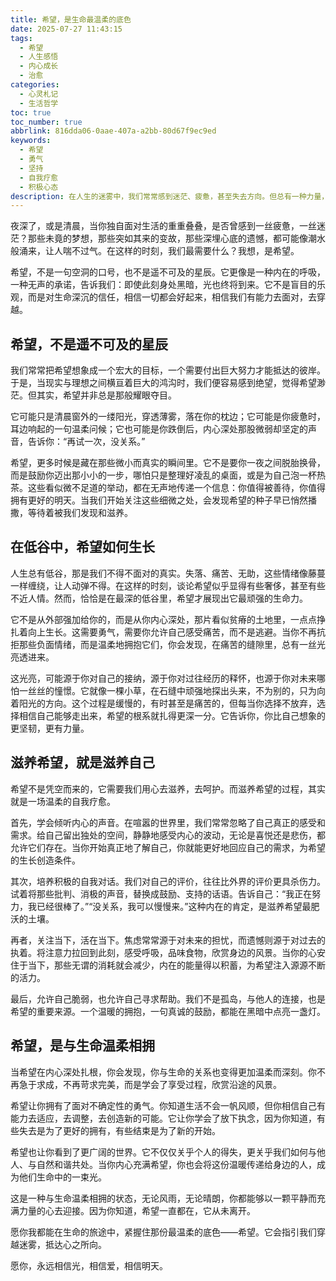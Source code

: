 ```yaml
---
title: 希望，是生命最温柔的底色
date: 2025-07-27 11:43:15
tags:
  - 希望
  - 人生感悟
  - 内心成长
  - 治愈
categories: 
  - 心灵札记
  - 生活哲学
toc: true
toc_number: true
abbrlink: 816dda06-0aae-407a-a2bb-80d67f9ec9ed
keywords:
  - 希望
  - 勇气
  - 坚持
  - 自我疗愈
  - 积极心态
description: 在人生的迷雾中，我们常常感到迷茫、疲惫，甚至失去方向。但总有一种力量，像微光般指引我们前行，那就是希望。它不是遥不可及的幻想，而是深植于我们内心深处，最温柔、最坚韧的底色。这篇文章将带你一同感受希望的脉动，如何在低谷中滋养它，并最终与生命温柔相拥。
---
```


夜深了，或是清晨，当你独自面对生活的重重叠叠，是否曾感到一丝疲惫，一丝迷茫？那些未竟的梦想，那些突如其来的变故，那些深埋心底的遗憾，都可能像潮水般涌来，让人喘不过气。在这样的时刻，我们最需要什么？我想，是希望。

希望，不是一句空洞的口号，也不是遥不可及的星辰。它更像是一种内在的呼吸，一种无声的承诺，告诉我们：即使此刻身处黑暗，光也终将到来。它不是盲目的乐观，而是对生命深沉的信任，相信一切都会好起来，相信我们有能力去面对，去穿越。

## 希望，不是遥不可及的星辰

我们常常把希望想象成一个宏大的目标，一个需要付出巨大努力才能抵达的彼岸。于是，当现实与理想之间横亘着巨大的鸿沟时，我们便容易感到绝望，觉得希望渺茫。但其实，希望并非总是那般耀眼夺目。

它可能只是清晨窗外的一缕阳光，穿透薄雾，落在你的枕边；它可能是你疲惫时，耳边响起的一句温柔问候；它也可能是你跌倒后，内心深处那股微弱却坚定的声音，告诉你：“再试一次，没关系。”

希望，更多时候是藏在那些微小而真实的瞬间里。它不是要你一夜之间脱胎换骨，而是鼓励你迈出那小小的一步，哪怕只是整理好凌乱的桌面，或是为自己泡一杯热茶。这些看似微不足道的举动，都在无声地传递一个信息：你值得被善待，你值得拥有更好的明天。当我们开始关注这些细微之处，会发现希望的种子早已悄然播撒，等待着被我们发现和滋养。

## 在低谷中，希望如何生长

人生总有低谷，那是我们不得不面对的真实。失落、痛苦、无助，这些情绪像藤蔓一样缠绕，让人动弹不得。在这样的时刻，谈论希望似乎显得有些奢侈，甚至有些不近人情。然而，恰恰是在最深的低谷里，希望才展现出它最顽强的生命力。

它不是从外部强加给你的，而是从你内心深处，那片看似贫瘠的土地里，一点点挣扎着向上生长。这需要勇气，需要你允许自己感受痛苦，而不是逃避。当你不再抗拒那些负面情绪，而是温柔地拥抱它们，你会发现，在痛苦的缝隙里，总有一丝光亮透进来。

这光亮，可能源于你对自己的接纳，源于你对过往经历的释怀，也源于你对未来哪怕一丝丝的憧憬。它就像一棵小草，在石缝中顽强地探出头来，不为别的，只为向着阳光的方向。这个过程是缓慢的，有时甚至是痛苦的，但每当你选择不放弃，选择相信自己能够走出来，希望的根系就扎得更深一分。它告诉你，你比自己想象的更坚韧，更有力量。

## 滋养希望，就是滋养自己

希望不是凭空而来的，它需要我们用心去滋养，去呵护。而滋养希望的过程，其实就是一场温柔的自我疗愈。

首先，学会倾听内心的声音。在喧嚣的世界里，我们常常忽略了自己真正的感受和需求。给自己留出独处的空间，静静地感受内心的波动，无论是喜悦还是悲伤，都允许它们存在。当你开始真正地了解自己，你就能更好地回应自己的需求，为希望的生长创造条件。

其次，培养积极的自我对话。我们对自己的评价，往往比外界的评价更具杀伤力。试着将那些批判、消极的声音，替换成鼓励、支持的话语。告诉自己：“我正在努力，我已经很棒了。”“没关系，我可以慢慢来。”这种内在的肯定，是滋养希望最肥沃的土壤。

再者，关注当下，活在当下。焦虑常常源于对未来的担忧，而遗憾则源于对过去的执着。将注意力拉回到此刻，感受呼吸，品味食物，欣赏身边的风景。当你的心安住于当下，那些无谓的消耗就会减少，内在的能量得以积蓄，为希望注入源源不断的活力。

最后，允许自己脆弱，也允许自己寻求帮助。我们不是孤岛，与他人的连接，也是希望的重要来源。一个温暖的拥抱，一句真诚的鼓励，都能在黑暗中点亮一盏灯。

## 希望，是与生命温柔相拥

当希望在内心深处扎根，你会发现，你与生命的关系也变得更加温柔而深刻。你不再急于求成，不再苛求完美，而是学会了享受过程，欣赏沿途的风景。

希望让你拥有了面对不确定性的勇气。你知道生活不会一帆风顺，但你相信自己有能力去适应，去调整，去创造新的可能。它让你学会了放下执念，因为你知道，有些失去是为了更好的拥有，有些结束是为了新的开始。

希望也让你看到了更广阔的世界。它不仅仅关乎个人的得失，更关乎我们如何与他人、与自然和谐共处。当你内心充满希望，你也会将这份温暖传递给身边的人，成为他们生命中的一束光。

这是一种与生命温柔相拥的状态，无论风雨，无论晴朗，你都能够以一颗平静而充满力量的心去迎接。因为你知道，希望一直都在，它从未离开。

愿你我都能在生命的旅途中，紧握住那份最温柔的底色——希望。它会指引我们穿越迷雾，抵达心之所向。

愿你，永远相信光，相信爱，相信明天。